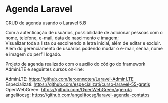 # Agenda Laravel
CRUD de agenda usando o Laravel 5.8

Com a autenticação de usuários, possibilidade de adicionar pessoas com o nome, telefone, e-mail, data de nascimento e imagem;  
Visualizar toda a lista ou escolhendo a letra inicial, além de editar e excluir.  
Além do gerenciamento de usuários podendo mudar o e-mail, senha, nome e imagem do perfil logado.

Projeto de agenda realizado com o auxílio do código do framework AdminLTE e seguintes cursos on-line:  

AdminLTE: https://github.com/jeroennoten/Laravel-AdminLTE  
Especializati: https://github.com/especializati/curso-laravel-55-gratis  
OpenWebGreen: https://github.com/OpenWebGreen/agenda  
angelitocsg: https://github.com/angelitocsg/laravel-agenda-contatos  

